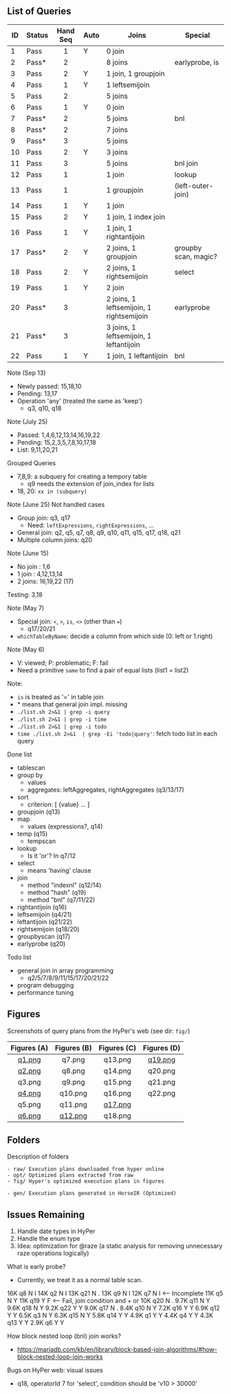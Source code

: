 ## List of Queries

| ID | Status | Hand Seq |Auto | Joins                                    | Special
|----|--------|:--------:|-----|------------------------------------------|-------------------------
| 1  | Pass   |  1       | Y   | 0 join                                   |
| 2  | Pass*  |    2     |     | 8 joins                                  | earlyprobe, is
| 3  | Pass   |    2     | Y   | 1 join,  1 groupjoin                     |
| 4  | Pass   |  1       | Y   | 1 leftsemijoin                           |
| 5  | Pass   |    2     |     | 5 joins                                  |
| 6  | Pass   |  1       | Y   | 0 join                                   |
| 7  | Pass*  |    2     |     | 5 joins                                  | bnl
| 8  | Pass*  |    2     |     | 7 joins                                  |
| 9  | Pass*  |      3   |     | 5 joins                                  |
| 10 | Pass   |    2     | Y   | 3 joins                                  |
| 11 | Pass   |      3   |     | 5 joins                                  | bnl join
| 12 | Pass   |  1       |     | 1 join                                   | lookup
| 13 | Pass   |  1       |     | 1 groupjoin                              | (left-outer-join)
| 14 | Pass   |  1       | Y   | 1 join                                   |
| 15 | Pass   |    2     | Y   | 1 join,  1 index join                    |
| 16 | Pass   |  1       | Y   | 1 join,  1 rightantijoin                 |
| 17 | Pass*  |    2     | Y   | 2 joins, 1 groupjoin                     | groupby scan, magic?
| 18 | Pass   |    2     | Y   | 2 joins, 1 rightsemijoin                 | select
| 19 | Pass   |  1       | Y   | 2 join                                   |
| 20 | Pass*  |      3   |     | 2 joins, 1 leftsemijoin, 1 rightsemijoin | earlyprobe
| 21 | Pass*  |      3   |     | 3 joins, 1 leftsemijoin, 1 leftantijoin  |
| 22 | Pass   |  1       | Y   | 1 join,  1 leftantijoin                  | bnl

Note (Sep 13)

- Newly passed: 15,18,10
- Pending: 13,17
- Operation 'any' (treated the same as 'keep')
    + q3, q10, q18

Note (July 25)

- Passed: 1,4,6,12,13,14,16,19,22
- Pending: 15,2,3,5,7,8,10,17,18
- List: 9,11,20,21

Grouped Queries

- 7,8,9: a subquery for creating a tempory table
    + q9 needs the extension of join_index for lists
- 18, 20: `xx in (subquery)`

Note (June 25) Not handled cases

- Group join: q3, q17
    + Need: `leftExpressions`, `rightExpressions`, ...
- General join: q2, q5, q7, q8, q9, q10, q11, q15, q17, q18, q21
- Multiple column joins: q20

Note (June 15)

- No join : 1,6
- 1  join : 4,12,13,14
- 2  joins: 16,19,22 (17)

Testing: 3,18

Note (May 7)

- Special join: `<`, `>`, `is`, `<>` (other than `=`)
    + q17/20/21
- `whichTableByName`: decide a column from which side (0: left or 1:right)

Note (May 6)

- V: viewed; P: problematic; F: fail
- Need a primitive `same` to find a pair of equal lists (list1 = list2)

Note:

- `is` is treated as '=' in table join
- \* means that general join impl. missing
- `./list.sh 2>&1 | grep -i query`
- `./list.sh 2>&1 | grep -i time`
- `./list.sh 2>&1 | grep -i todo`
- `time ./list.sh 2>&1  | grep -Ei 'todo|query'`: fetch todo list in each query


Done list

- tablescan
- group by
	+ values
	+ aggregates: leftAggregates, rightAggregates (q3/13/17)
- sort
	+ criterion: [ {value} ... ]
- groupjoin (q13)
- map
	+ values (expressions?, q14)
- temp (q15)
	+ tempscan
- lookup
	+ Is it 'or'? In q7/12
- select
	+ means 'having' clause
- join
	+ method "indexnl" (q12/14)
	+ method "hash"    (q19)
	+ method "bnl"     (q7/11/22)
- rightantijoin (q16)
- leftsemijoin  (q4/21)
- leftantijoin  (q21/22)
- rightsemijoin (q18/20)
- groupbyscan   (q17)
- earlyprobe    (q20)

Todo list

- general join in array programming
	+ q2/5/7/8/9/11/15/17/20/21/22
- program debugging
- performance tuning

## Figures

Screenshots of query plans from the HyPer's web (see dir: `fig/`)

| Figures (A)          | Figures (B)            | Figures (C)            | Figures (D)            |
| :------------------: | :--------------------: | :--------------------: | :--------------------: |
| [q1.png](fig/q1.png) | q7.png                 | q13.png                | [q19.png](fig/q19.png) |
| [q2.png](fig/q2.png) | q8.png                 | q14.png                | q20.png                |
| q3.png               | q9.png                 | q15.png                | q21.png                |
| [q4.png](fig/q4.png) | q10.png                | q16.png                | q22.png                |
| q5.png               | q11.png                | [q17.png](fig/q17.png) | |
| [q6.png](fig/q6.png) | [q12.png](fig/q12.png) | q18.png                | |

## Folders

Description of folders

    - raw/ Execution plans downloaded from hyper online
    - opt/ Optimized plans extracted from raw
    - fig/ Hyper's optimized execution plans in figures

    - gen/ Execution plans generated in HorseIR (Optimized)


## Issues Remaining

1. Handle date types in HyPer
2. Handle the enum type
3. Idea: optimization for @raze (a static analysis for removing unnecessary raze operations logically)

What is early probe?

- Currently, we treat it as a normal table scan.


 16K q8   N   I
 14K q2   N   I
 13K q21  N   .
 13K q9   N   I
 12K q7   N   I <-- Incomplete
 11K q5   N   Y
 11K q19  Y   F <-- Fail, join condition and + or
 10K q20  N   .
9.7K q11  N   Y
9.6K q18  N   Y
9.2K q22  Y   Y
9.0K q17  N   .
8.4K q10  N   Y
7.2K q16  Y   Y
6.9K q12  Y   Y
6.5K q3   N   Y
6.3K q15  N   Y
5.8K q14  Y   Y
4.9K q1   Y   Y
4.4K q4   Y   Y
4.3K q13  Y   Y
2.9K q6   Y   Y


How block nested loop (bnl) join works?

- https://mariadb.com/kb/en/library/block-based-join-algorithms/#how-block-nested-loop-join-works

Bugs on HyPer web: visual issues

- q18, operatorId 7 for 'select', condition should be 'v10 > 30000'

